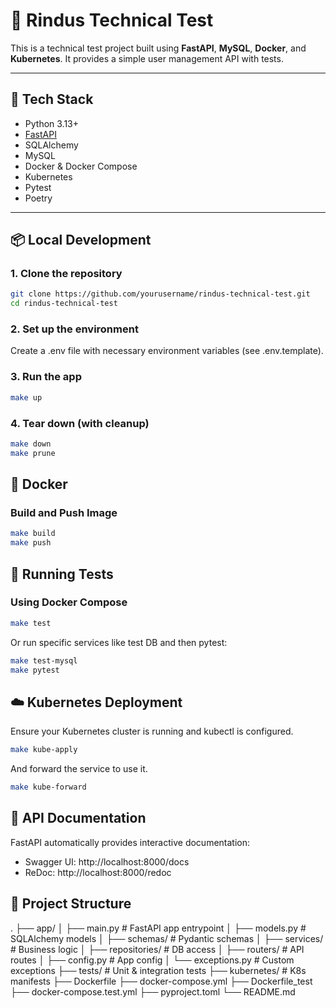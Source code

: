 # 🧪 Rindus Technical Test

This is a technical test project built using **FastAPI**, **MySQL**, **Docker**, and **Kubernetes**. It provides a simple user management API with tests.

---

## 🚀 Tech Stack

- Python 3.13+
- [FastAPI](https://fastapi.tiangolo.com/)
- SQLAlchemy
- MySQL
- Docker & Docker Compose
- Kubernetes
- Pytest
- Poetry

---

## 📦 Local Development

### 1. Clone the repository

```bash
git clone https://github.com/yourusername/rindus-technical-test.git
cd rindus-technical-test
```

### 2. Set up the environment

Create a .env file with necessary environment variables (see .env.template).

### 3. Run the app

```bash
make up
```

### 4. Tear down (with cleanup)

```bash
make down
make prune
```

## 🐳 Docker

### Build and Push Image

```bash
make build
make push
```

## 🧪 Running Tests

### Using Docker Compose

```bash
make test
```

Or run specific services like test DB and then pytest:

```bash
make test-mysql
make pytest
```

## ☁️ Kubernetes Deployment

Ensure your Kubernetes cluster is running and kubectl is configured.

```bash
make kube-apply
```

And forward the service to use it.

```bash
make kube-forward
```

## 📖 API Documentation

FastAPI automatically provides interactive documentation:

- Swagger UI: http://localhost:8000/docs
- ReDoc: http://localhost:8000/redoc

## 🧱 Project Structure

.
├── app/
│   ├── main.py              # FastAPI app entrypoint
│   ├── models.py            # SQLAlchemy models
│   ├── schemas/             # Pydantic schemas
│   ├── services/            # Business logic
│   ├── repositories/        # DB access
│   ├── routers/             # API routes
│   ├── config.py            # App config
│   └── exceptions.py        # Custom exceptions
├── tests/                   # Unit & integration tests
├── kubernetes/              # K8s manifests
├── Dockerfile
├── docker-compose.yml
├── Dockerfile_test
├── docker-compose.test.yml
├── pyproject.toml
└── README.md
